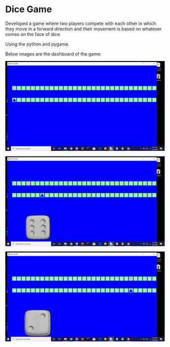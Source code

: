 # Dice Game

Developed a game where two players compete with each other
in which they move in a forward direction and their movement
is based on whatever comes on the face of dice. 

Using the python and pygame.

Below images are the dashboard of the game:

![](https://github.com/bonie09/Dice-Game/blob/master/assests/1.png)

![](https://github.com/bonie09/Dice-Game/blob/master/assests/2.png)

![](https://github.com/bonie09/Dice-Game/blob/master/assests/3.png)
